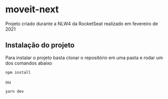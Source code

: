 # moveit-next
Projeto criado durante a NLW4 da RocketSeat realizado em fevereiro de 2021

## Instalação do projeto
Para instalar o projeto basta clonar o repositório em uma pasta e rodar um dos comandos abaixo

`npm install`

ou

`yarn dev`
